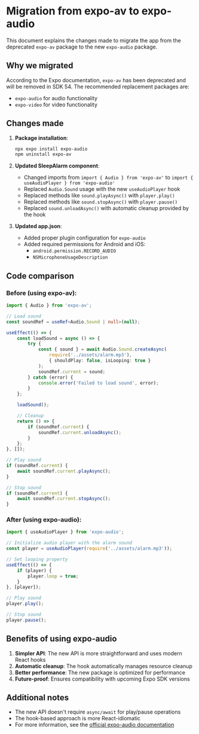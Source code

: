 # Migration from expo-av to expo-audio

This document explains the changes made to migrate the app from the deprecated `expo-av` package to the new `expo-audio` package.

## Why we migrated

According to the Expo documentation, `expo-av` has been deprecated and will be removed in SDK 54. The recommended replacement packages are:
- `expo-audio` for audio functionality
- `expo-video` for video functionality

## Changes made

1. **Package installation**:
   ```bash
   npx expo install expo-audio
   npm uninstall expo-av
   ```

2. **Updated SleepAlarm component**:
   - Changed imports from `import { Audio } from 'expo-av'` to `import { useAudioPlayer } from 'expo-audio'`
   - Replaced `Audio.Sound` usage with the new `useAudioPlayer` hook
   - Replaced methods like `sound.playAsync()` with `player.play()`
   - Replaced methods like `sound.stopAsync()` with `player.pause()`
   - Replaced `sound.unloadAsync()` with automatic cleanup provided by the hook

3. **Updated app.json**:
   - Added proper plugin configuration for `expo-audio`
   - Added required permissions for Android and iOS:
     - `android.permission.RECORD_AUDIO`
     - `NSMicrophoneUsageDescription`

## Code comparison

### Before (using expo-av):
```typescript
import { Audio } from 'expo-av';

// Load sound
const soundRef = useRef<Audio.Sound | null>(null);

useEffect(() => {
    const loadSound = async () => {
        try {
            const { sound } = await Audio.Sound.createAsync(
                require('../assets/alarm.mp3'),
                { shouldPlay: false, isLooping: true }
            );
            soundRef.current = sound;
        } catch (error) {
            console.error('Failed to load sound', error);
        }
    };

    loadSound();

    // Cleanup
    return () => {
        if (soundRef.current) {
            soundRef.current.unloadAsync();
        }
    };
}, []);

// Play sound
if (soundRef.current) {
    await soundRef.current.playAsync();
}

// Stop sound
if (soundRef.current) {
    await soundRef.current.stopAsync();
}
```

### After (using expo-audio):
```typescript
import { useAudioPlayer } from 'expo-audio';

// Initialize audio player with the alarm sound
const player = useAudioPlayer(require('../assets/alarm.mp3'));

// Set looping property
useEffect(() => {
    if (player) {
        player.loop = true;
    }
}, [player]);

// Play sound
player.play();

// Stop sound
player.pause();
```

## Benefits of using expo-audio

1. **Simpler API**: The new API is more straightforward and uses modern React hooks
2. **Automatic cleanup**: The hook automatically manages resource cleanup
3. **Better performance**: The new package is optimized for performance
4. **Future-proof**: Ensures compatibility with upcoming Expo SDK versions

## Additional notes

- The new API doesn't require `async/await` for play/pause operations
- The hook-based approach is more React-idiomatic
- For more information, see the [official expo-audio documentation](https://docs.expo.dev/versions/latest/sdk/audio/) 